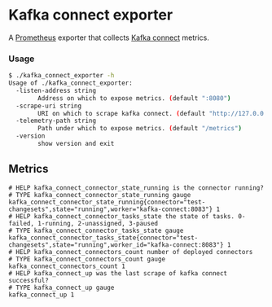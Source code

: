 # Kafka connect exporter

A [Prometheus](https://prometheus.io/) exporter that collects [Kafka connect](https://docs.confluent.io/current/connect/index.html) metrics.

### Usage

```sh
$ ./kafka_connect_exporter -h
Usage of ./kafka_connect_exporter:
  -listen-address string
        Address on which to expose metrics. (default ":8080")
  -scrape-uri string
        URI on which to scrape kafka connect. (default "http://127.0.0.1:8080")
  -telemetry-path string
        Path under which to expose metrics. (default "/metrics")
  -version
        show version and exit
```

## Metrics

```
# HELP kafka_connect_connector_state_running is the connector running?
# TYPE kafka_connect_connector_state_running gauge
kafka_connect_connector_state_running{connector="test-changesets",state="running",worker="kafka-connect:8083"} 1
# HELP kafka_connect_connector_tasks_state the state of tasks. 0-failed, 1-running, 2-unassigned, 3-paused
# TYPE kafka_connect_connector_tasks_state gauge
kafka_connect_connector_tasks_state{connector="test-changesets",state="running",worker_id="kafka-connect:8083"} 1
# HELP kafka_connect_connectors_count number of deployed connectors
# TYPE kafka_connect_connectors_count gauge
kafka_connect_connectors_count 1
# HELP kafka_connect_up was the last scrape of kafka connect successful?
# TYPE kafka_connect_up gauge
kafka_connect_up 1
```
